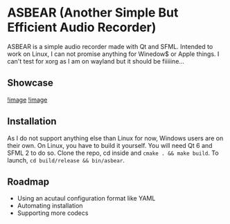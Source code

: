 # ASBEAR (Another Simple But Efficient Audio Recorder)

ASBEAR is a simple audio recorder made with Qt and SFML.
Intended to work on Linux, I can not promise anything for Winedow$ or Apple things.
I can't test for xorg as I am on wayland but it should be fiiiiine...

## Showcase

[!image](https://github.com/NyanMaths/asbear/raw/refs/heads/master/.captures/recorder.webp)
[!image](https://github.com/NyanMaths/asbear/raw/refs/heads/master/.captures/other.webp)

## Installation

As I do not support anything else than Linux for now, Windows users are on their own.
On Linux, you have to build it yourself. You will need Qt 6 and SFML 2 to do so.
Clone the repo, cd inside and `cmake . && make build`.
To launch, `cd build/release && bin/asbear`.

## Roadmap

* Using an acutaul configuration format like YAML
* Automating installation
* Supporting more codecs

